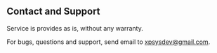 ## Contact and Support

Service is provides as is, without any warranty.

For bugs, questions and support, send email to xpsysdev@gmail.com.

